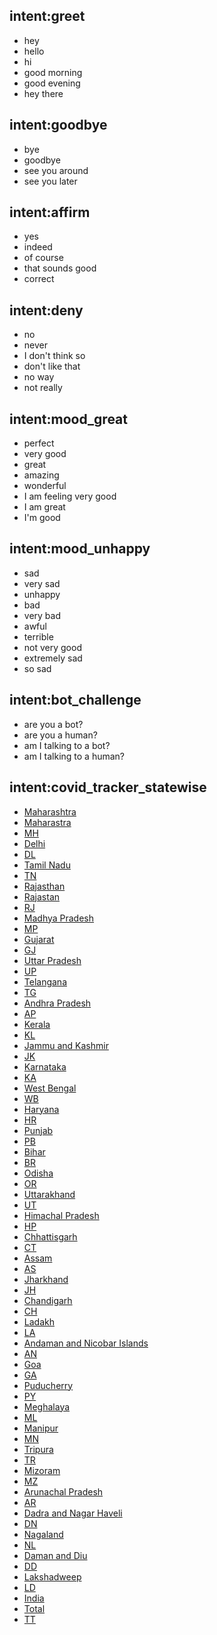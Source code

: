 ## intent:greet
- hey
- hello
- hi
- good morning
- good evening
- hey there

## intent:goodbye
- bye
- goodbye
- see you around
- see you later

## intent:affirm
- yes
- indeed
- of course
- that sounds good
- correct

## intent:deny
- no
- never
- I don't think so
- don't like that
- no way
- not really

## intent:mood_great
- perfect
- very good
- great
- amazing
- wonderful
- I am feeling very good
- I am great
- I'm good

## intent:mood_unhappy
- sad
- very sad
- unhappy
- bad
- very bad
- awful
- terrible
- not very good
- extremely sad
- so sad

## intent:bot_challenge
- are you a bot?
- are you a human?
- am I talking to a bot?
- am I talking to a human?

## intent:covid_tracker_statewise
- [Maharashtra](state)
- [Maharastra](state)
- [MH](state)
- [Delhi](state)
- [DL](state)
- [Tamil Nadu](state)
- [TN](state)
- [Rajasthan](state)
- [Rajastan](state)
- [RJ](state)
- [Madhya Pradesh](state)
- [MP](state)
- [Gujarat](state)
- [GJ](state)
- [Uttar Pradesh](state)
- [UP](state)
- [Telangana](state)
- [TG](state)
- [Andhra Pradesh](state)
- [AP](state)
- [Kerala](state)
- [KL](state)
- [Jammu and Kashmir](state)
- [JK](state)
- [Karnataka](state)
- [KA](state)
- [West Bengal](state)
- [WB](state)
- [Haryana](state)
- [HR](state)
- [Punjab](state)
- [PB](state)
- [Bihar](state)
- [BR](state)
- [Odisha](state)
- [OR](state)
- [Uttarakhand](state)
- [UT](state)
- [Himachal Pradesh](state)
- [HP](state)
- [Chhattisgarh](state)
- [CT](state)
- [Assam](state)
- [AS](state)
- [Jharkhand](state)
- [JH](state)
- [Chandigarh](state)
- [CH](state)
- [Ladakh](state)
- [LA](state)
- [Andaman and Nicobar Islands](state)
- [AN](state)
- [Goa](state)
- [GA](state)
- [Puducherry](state)
- [PY](state)
- [Meghalaya](state)
- [ML](state)
- [Manipur](state)
- [MN](state)
- [Tripura](state)
- [TR](state)
- [Mizoram](state)
- [MZ](state)
- [Arunachal Pradesh](state)
- [AR](state)
- [Dadra and Nagar Haveli](state)
- [DN](state)
- [Nagaland](state)
- [NL](state)
- [Daman and Diu](state)
- [DD](state)
- [Lakshadweep](state)
- [LD](state)
- [India](state)
- [Total](state)
- [TT](state)
